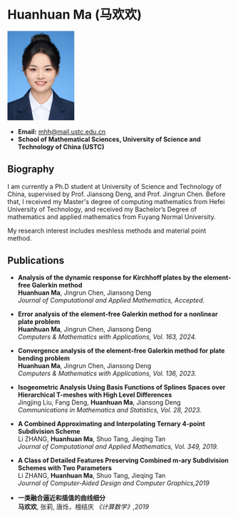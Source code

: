 # Huanhuan Ma (马欢欢)

<img src="photo.jpg" alt="photo" width="150"/>

- **Email:** mhh@mail.ustc.edu.cn
- **School of Mathematical Sciences, University of Science and Technology of China (USTC)**

## Biography
I am currently a Ph.D student at University of Science and Technology of China, supervised by Prof. Jiansong Deng, and Prof. Jingrun Chen. Before that, I received my Master's degree of computing mathematics from Hefei University of Technology, and received my Bachelor’s Degree of mathematics and applied mathematics from Fuyang Normal University.

My research interest includes meshless methods and material point method.

## Publications
- **Analysis of the dynamic response for Kirchhoff plates by the element-free Galerkin method**  
  **Huanhuan Ma**, Jingrun Chen, Jiansong Deng  
  *Journal of Computational and Applied Mathematics, Accepted.*

- **Error analysis of the element-free Galerkin method for a nonlinear plate problem**  
  **Huanhuan Ma**, Jingrun Chen, Jiansong Deng  
  *Computers & Mathematics with Applications, Vol. 163, 2024.*

- **Convergence analysis of the element-free Galerkin method for plate bending problem**  
  **Huanhuan Ma**, Jingrun Chen, Jiansong Deng  
  *Computers & Mathematics with Applications, Vol. 136, 2023.*

- **Isogeometric Analysis Using Basis Functions of Splines Spaces over Hierarchical T-meshes with High Level Differences**  
  Jingjing Liu, Fang Deng, **Huanhuan Ma**, Jiansong Deng    
  *Communications in Mathematics and Statistics, Vol. 28, 2023.*

- **A Combined Approximating and Interpolating Ternary 4-point Subdivision Scheme**  
  Li ZHANG, **Huanhuan Ma**, Shuo Tang, Jieqing Tan  
  *Journal of Computational and Applied Mathematics, Vol. 349, 2019.*

- **A Class of Detailed Features Preserving Combined m-ary Subdivision Schemes with Two Parameters**  
  Li ZHANG, **Huanhuan Ma**, Shuo Tang, Jieqing Tan  
  *Journal of Computer-Aided Design and Computer Graphics,2019*

- **一类融合逼近和插值的曲线细分**  
  **马欢欢**, 张莉, 唐烁，檀结庆
  *《计算数学》,2019*


   
